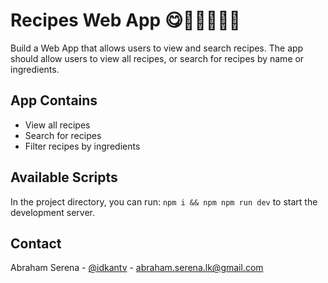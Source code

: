 # Recipes Web App 😋🍔🍕🍩🍰🍴
Build a Web App that allows users to view and search recipes. The app should allow users to view all recipes, or search for recipes by name or ingredients.

<!-- IN THE APP -->
## App Contains
* View all recipes
* Search for recipes
* Filter recipes by ingredients

<!-- SCRIPTS -->
## Available Scripts
In the project directory, you can run: ```npm i && npm npm run dev``` to start the development server.

<!-- CONTACT -->
## Contact
Abraham Serena - [@idkantv](https://twitter.com/idkantv) - abraham.serena.lk@gmail.com